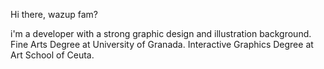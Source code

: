 Hi there, wazup fam?

i'm a developer with a strong graphic design and illustration background.
Fine Arts Degree at University of Granada.
Interactive Graphics Degree at Art School of Ceuta.

